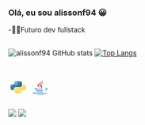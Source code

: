 ### Olá, eu sou alissonf94 😀

-👨‍💻Futuro dev fullstack

##
![alissonf94 GitHub stats](https://github-readme-stats.vercel.app/api?username=alissonf94&show_icons=true&theme=tokyonight)
[![Top Langs](https://github-readme-stats.vercel.app/api/top-langs/?username=alissonf94&theme=tokyonight)](https://github.com/alissonf94/github-readme-stats)
##
<div style="display: inline_block"><br>
  <img align="center" alt="alisson-Python" height="30" width="40" src="https://raw.githubusercontent.com/devicons/devicon/master/icons/python/python-original.svg">
  <img align="center" alt="alisson-Java" height="30" width="40" src="https://raw.githubusercontent.com/devicons/devicon/master/icons/java/java-original.svg">
</div>

##

<div> 
  <a href="https://instagram.com/alissonf94" target="_blank"><img src="https://img.shields.io/badge/-Instagram-%23E4405F?style=for-the-badge&logo=instagram&logoColor=white" target="_blank"></a>
  <a href="www.linkedin.com/in/alisson-fernandes-silva-9aa136254" target="_blank"><img src="https://img.shields.io/badge/-LinkedIn-%230077B5?style=for-the-badge&logo=linkedin&logoColor=white" target="_blank"></a> 
  
</div>
